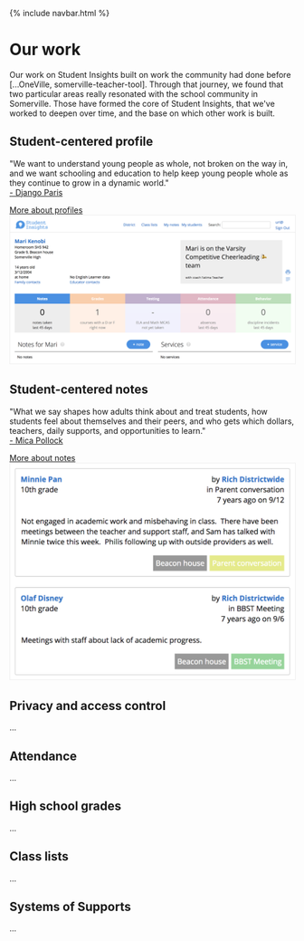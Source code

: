 {% include navbar.html %}

# Our work
Our work on Student Insights built on work the community had done before [...OneVille, somerville-teacher-tool].  Through that journey, we found that two particular areas really resonated with the school community in Somerville.  Those have formed the core of Student Insights, that we've worked to deepen over time, and the base on which other work is built.

<h2 class="Section-title">Student-centered profile</h2>
<div class="Section-container">
  <div class="Section-left">
    <div>
      <p>"We want to understand young people as whole, not broken on the way in, and we want schooling and education to help keep young people whole as they continue to grow in a dynamic world."<a href="todo.html" style="display: block;">- Django Paris</a></p>
    </div>
    <div>
      <a href="profile.html" class="btn">More about profiles</a>
    </div>
  </div>
  <div class="Section-right">
    <img src="img/profile.png" style="border: 1px solid #eee;" />
  </div>
</div>

<h2 class="Section-title">Student-centered notes</h2>
<div class="Section-container">
  <div class="Section-left">
    <div>
      <p>"What we say shapes how adults think about and treat students, how students feel about themselves and their peers, and who gets which dollars, teachers, daily supports, and opportunities to learn."<a style="display: block;" href="http://neatoday.org/2017/03/23/mica-pollock-schooltalk">- Mica Pollock</a></p>
    </div>
    <div>
      <a href="todo.html" class="btn">More about notes</a>
    </div>
  </div>
  <div class="Section-right">
    <img src="img/notes.png" style="border: 1px solid #eee;" />
  </div>
</div>

<h2 class="Section-title">Privacy and access control</h2>
...

<h2 class="Section-title">Attendance</h2>
...

<h2 class="Section-title">High school grades</h2>
...

<h2 class="Section-title">Class lists</h2>
...

<h2 class="Section-title">Systems of Supports</h2>
...